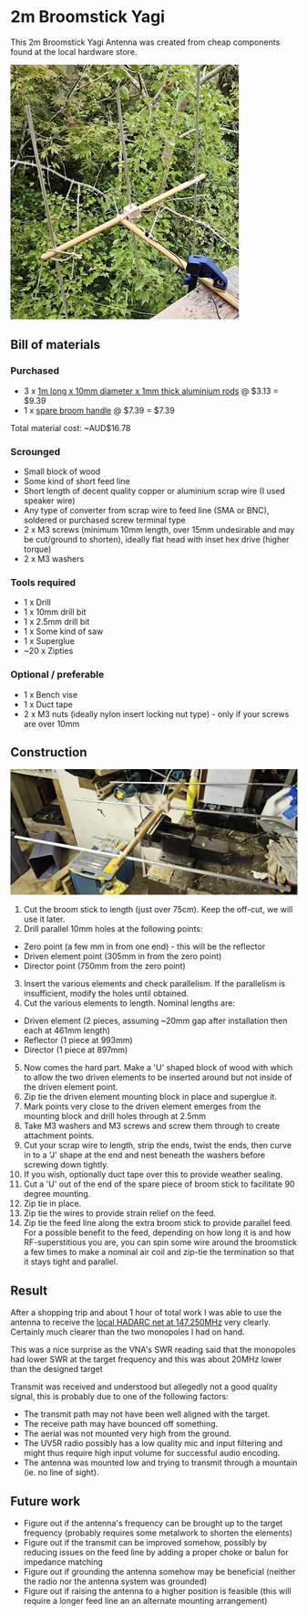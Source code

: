 # 2m Broomstick Yagi

This 2m Broomstick Yagi Antenna was created from cheap components found at the local hardware store.

![image](installed.webp)

## Bill of materials

### Purchased
 * 3 x [1m long x 10mm diameter x 1mm thick aluminium rods](https://www.bunnings.com.au/metal-mate-10-x-1mm-1m-aluminium-round-tube-1m_p1067742) @ $3.13 = $9.39
 * 1 x [spare broom handle](https://www.bunnings.com.au/oates-1-35m-x-22mm-duratuff-bamboo-broom-handle_p4480204) @ $7.39 = $7.39

Total material cost: ~AUD$16.78

### Scrounged

 * Small block of wood
 * Some kind of short feed line
 * Short length of decent quality copper or aluminium scrap wire (I used speaker wire)
 * Any type of converter from scrap wire to feed line (SMA or BNC), soldered or purchased screw terminal type
 * 2 x M3 screws (minimum 10mm length, over 15mm undesirable and may be cut/ground to shorten), ideally flat head with inset hex drive (higher torque)
 * 2 x M3 washers

### Tools required

 * 1 x Drill
 * 1 x 10mm drill bit
 * 1 x 2.5mm drill bit
 * 1 x Some kind of saw
 * 1 x Superglue
 * ~20 x Zipties

### Optional / preferable

 * 1 x Bench vise
 * 1 x Duct tape
 * 2 x M3 nuts (ideally nylon insert locking nut type) - only if your screws are over 10mm

## Construction

![image](construction.webp)

 1. Cut the broom stick to length (just over 75cm). Keep the off-cut, we will use it later.
 2. Drill parallel 10mm holes at the following points:
   * Zero point (a few mm in from one end) - this will be the reflector
   * Driven element point (305mm in from the zero point)
   * Director point (750mm from the zero point)
 3. Insert the various elements and check parallelism. If the parallelism is insufficient, modify the holes until obtained.
 4. Cut the various elements to length. Nominal lengths are:
   * Driven element (2 pieces, assuming ~20mm gap after installation then each at 461mm length)
   * Reflector (1 piece at 993mm)
   * Director (1 piece at 897mm)
 5. Now comes the hard part. Make a 'U' shaped block of wood with which to allow the two driven elements to be inserted around but not inside of the driven element point.
 6. Zip tie the driven element mounting block in place and superglue it.
 7. Mark points very close to the driven element emerges from the mounting block and drill holes through at 2.5mm 
 8. Take M3 washers and M3 screws and screw them through to create attachment points.
 9. Cut your scrap wire to length, strip the ends, twist the ends, then curve in to a 'J' shape at the end and nest beneath the washers before screwing down tightly.
 10. If you wish, optionally duct tape over this to provide weather sealing.
 11. Cut a 'U' out of the end of the spare piece of broom stick to facilitate 90 degree mounting.
 12. Zip tie in place.
 13. Zip tie the wires to provide strain relief on the feed.
 14. Zip tie the feed line along the extra broom stick to provide parallel feed. For a possible benefit to the feed, depending on how long it is and how RF-superstitious you are, you can spin some wire around the broomstick a few times to make a nominal air coil and zip-tie the termination so that it stays tight and parallel.

## Result

After a shopping trip and about 1 hour of total work I was able to use the antenna to receive the [local HADARC net at 147.250MHz](https://www.hadarc.org.au/nets.html) very clearly. Certainly much clearer than the two monopoles I had on hand.

This was a nice surprise as the VNA's SWR reading said that the monopoles had lower SWR at the target frequency and this was about 20MHz lower than the designed target

Transmit was received and understood but allegedly not a good quality signal, this is probably due to one of the following factors:
 * The transmit path may not have been well aligned with the target.
 * The receive path may have bounced off something.
 * The aerial was not mounted very high from the ground.
 * The UV5R radio possibly has a low quality mic and input filtering and might thus require high input volume for successful audio encoding.
 * The antenna was mounted low and trying to transmit through a mountain (ie. no line of sight).

## Future work

 * Figure out if the antenna's frequency can be brought up to the target frequency (probably requires some metalwork to shorten the elements)
 * Figure out if the transmit can be improved somehow, possibly by reducing issues on the feed line by adding a proper choke or balun for impedance matching
 * Figure out if grounding the antenna somehow may be beneficial (neither the radio nor the antenna system was grounded)
 * Figure out if raising the antenna to a higher position is feasible (this will require a longer feed line an an alternate mounting arrangement)
